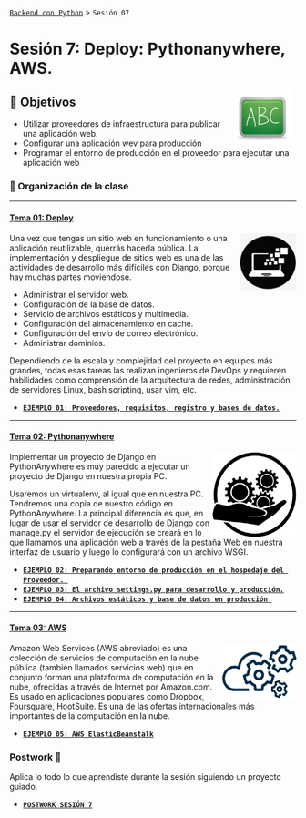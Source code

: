 [`Backend con Python`](../Readme.md) > `Sesión 07`
# Sesión 7: Deploy: Pythonanywhere, AWS.
<img src="img/pizarron.png" align="right" height="100" width="100" hspace="10">

## :dart: Objetivos

- Utilizar proveedores de infraestructura para publicar una aplicación web.
- Configurar una aplicación wev para producción
- Programar el entorno de producción en el proveedor para ejecutar una aplicación web


### 📂 Organización de la clase
***
#### <ins>Tema 01: Deploy</ins>
<img src="img/imagen1.png" align="right" height="100" width="100">

Una vez que tengas un sitio web en funcionamiento o una aplicación reutilizable, querrás hacerla pública. La implementación y despliegue de sitios web es una de las actividades de desarrollo más difíciles con Django, porque hay muchas partes moviendose.

- Administrar el servidor web.
- Configuración de la base de datos.
- Servicio de archivos estáticos y multimedia.
- Configuración del almacenamiento en caché.
- Configuración del envío de correo electrónico.
- Administrar dominios.

Dependiendo de la escala y complejidad del proyecto en equipos más grandes, todas esas tareas las realizan ingenieros de DevOps y requieren habilidades como comprensión de la arquitectura de redes, administración de servidores Linux, bash scripting, usar vim, etc.


  - [**`EJEMPLO 01: Proveedores, requisitos, registro y bases de datos.`**](Ejemplo-01)


***
#### <ins>Tema 02: Pythonanywhere</ins>
<img src="img/imagen2.png" align="right" height="150" width="150">


Implementar un proyecto de Django en PythonAnywhere es muy parecido a ejecutar un proyecto de Django en nuestra propia PC.

Usaremos un virtualenv, al igual que en nuestra PC.  Tendremos una copia de nuestro código en PythonAnywhere. La principal diferencia es que, en lugar de usar el servidor de desarrollo de Django con manage.py  el servidor de ejecución se creará en lo que llamamos una aplicación web a través de la pestaña Web en nuestra interfaz de usuario y luego lo configurará con un archivo WSGI.


  - [**`EJEMPLO 02: Preparando entorno de producción en el hospedaje del Proveedor. `**](Ejemplo-02)
  - [**`EJEMPLO 03: El archivo settings.py para desarrollo y producción.`**](Ejemplo-03)
  - [**`EJEMPLO 04: Archivos estáticos y base de datos en producción `**](Ejemplo-04)

***
#### <ins>Tema 03: AWS</ins>
<img src="img/imagen3.png" align="right" height="100" width="130">


Amazon Web Services (AWS abreviado) es una colección de servicios de computación en la nube pública (también llamados servicios web) que en conjunto forman una plataforma de computación en la nube, ofrecidas a través de Internet por Amazon.com. Es usado en aplicaciones populares como Dropbox, Foursquare, HootSuite. Es una de las ofertas internacionales más importantes de la computación en la nube.

 - [**`EJEMPLO 05: AWS ElasticBeanstalk`**](Ejemplo-05)

### Postwork :memo:
Aplica lo todo lo que aprendiste durante la sesión siguiendo un proyecto guiado.

- [**`POSTWORK SESIÓN 7`**](Postwork/Readme.md)
